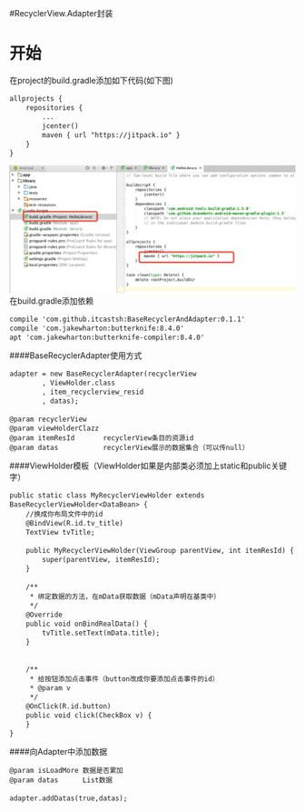 
#RecyclerView.Adapter封装

开始
===
在project的build.gradle添加如下代码(如下图)
```
allprojects {
    repositories {
        ...
        jcenter()
        maven { url "https://jitpack.io" }
    }
}
```
![image](jitpack.png)
在build.gradle添加依赖
```
compile 'com.github.itcastsh:BaseRecyclerAndAdapter:0.1.1'
compile 'com.jakewharton:butterknife:8.4.0'
apt 'com.jakewharton:butterknife-compiler:8.4.0'
```

####BaseRecyclerAdapter使用方式
```
adapter = new BaseRecyclerAdapter(recyclerView
        , ViewHolder.class
        , item_recyclerview_resid
        , datas);
        
@param recyclerView
@param viewHolderClazz
@param itemResId       recyclerView条目的资源id
@param datas           recyclerView展示的数据集合（可以传null）
```


####ViewHolder模板（ViewHolder如果是内部类必须加上static和public关键字）
```
public static class MyRecyclerViewHolder extends BaseRecyclerViewHolder<DataBean> {
    //换成你布局文件中的id
    @BindView(R.id.tv_title)
    TextView tvTitle;

    public MyRecyclerViewHolder(ViewGroup parentView, int itemResId) {
        super(parentView, itemResId);
    }

    /**
     * 绑定数据的方法，在mData获取数据（mData声明在基类中）
     */
    @Override
    public void onBindRealData() {
        tvTitle.setText(mData.title);
    }


    /**
     * 给按钮添加点击事件（button改成你要添加点击事件的id）
     * @param v
     */
    @OnClick(R.id.button)
    public void click(CheckBox v) {
    }
}
```


####向Adapter中添加数据
```
@param isLoadMore 数据是否累加
@param datas      List数据

adapter.addDatas(true,datas);
```
